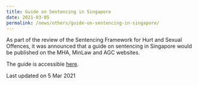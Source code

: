 ```yaml
---
title: Guide on Sentencing in Singapore
date: 2021-03-05
permalink: /news/others/guide-on-sentencing-in-singapore/
---
```


As part of the review of the Sentencing Framework for Hurt and Sexual Offences, it was announced that a guide on sentencing in Singapore would be published on the MHA, MinLaw and AGC websites.

The guide is accessible [here](/files/news/others/Guide_on_Sentencing_in_Singapore.pdf).


<p class="right-side-updated">Last updated on 5 Mar 2021</p>
